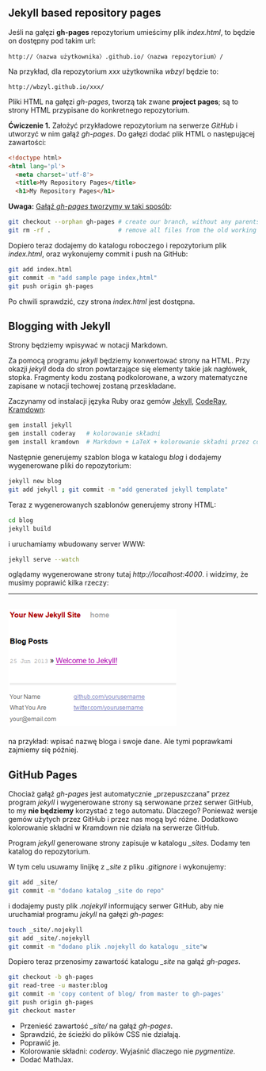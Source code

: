## Jekyll based repository pages

Jeśli na gałęzi **gh-pages** repozytorium umieścimy plik *index.html*,
to będzie on dostępny pod takim url:

    http://〈nazwa użytkownika〉.github.io/〈nazwa repozytorium〉/

Na przykład, dla repozytorium *xxx* użytkownika *wbzyl*
będzie to:

    http://wbzyl.github.io/xxx/

Pliki HTML na gałęzi *gh-pages*, tworzą tak zwane **project pages**;
są to strony HTML przypisane do konkretnego repozytorium.

**Ćwiczenie 1.** Założyć przykładowe repozytorium
na serwerze *GitHub* i utworzyć w nim gałąź *gh-pages*.
Do gałęzi dodać plik HTML o następującej zawartości:

```html
<!doctype html>
<html lang='pl'>
  <meta charset='utf-8'>
  <title>My Repository Pages</title>
  <h1>My Repository Pages</h1>
```
**Uwaga:**
[Gałąź *gh-pages* tworzymy w taki sposób](https://help.github.com/articles/creating-project-pages-manually):

```sh
git checkout --orphan gh-pages # create our branch, without any parents
git rm -rf .                   # remove all files from the old working tree
```

Dopiero teraz dodajemy do katalogu roboczego i repozytorium plik
*index.html*, oraz wykonujemy commit i push na GitHub:

```sh
git add index.html
git commit -m "add sample page index,html"
git push origin gh-pages
```

Po chwili sprawdzić, czy strona *index.html* jest dostępna.


## Blogging with Jekyll

Strony będziemy wpisywać w notacji Markdown.

Za pomocą programu *jekyll* będziemy konwertować strony na HTML. Przy
okazji *jekyll* doda do stron powtarzające się elementy takie jak
nagłówek, stopka. Fragmenty kodu zostaną podkolorowane, a wzory
matematyczne zapisane w notacji techowej zostaną przeskładane.

Zaczynamy od instalacji języka Ruby oraz gemów
[Jekyll](https://github.com/mojombo/jekyll),
[CodeRay](http://coderay.rubychan.de/),
[Kramdown](http://kramdown.rubyforge.org/):

```sh
gem install jekyll
gem install coderay   # kolorowanie składni
gem install kramdown  # Markdown + LaTeX + kolorowanie składni przez coderay
```

Następnie generujemy szablon bloga w katalogu *blog*
i dodajemy wygenerowane pliki do repozytorium:

```sh
jekyll new blog
git add jekyll ; git commit -m "add generated jekyll template"
```

Teraz z wygenerowanych szablonów generujemy strony HTML:

```sh
cd blog
jekyll build
```

i uruchamiamy wbudowany server WWW:

```sh
jekyll serve --watch
```

oglądamy wygenerowane strony tutaj *http://localhost:4000*.
i widzimy, że musimy poprawić kilka rzeczy:

----
![jekyll index page](/images/index-page.png)
----

na przykład: wpisać nazwę bloga i swoje dane.
Ale tymi poprawkami zajmiemy się później.


## GitHub Pages

Chociaż gałąź *gh-pages* jest automatycznie „przepuszczana” przez
program *jekyll* i wygenerowane strony są serwowane przez serwer
GitHub, to my **nie będziemy** korzystać z tego automatu.
Dlaczego? Ponieważ wersje gemów użytych przez GitHub i przez nas mogą
być różne. Dodatkowo kolorowanie składni w Kramdown nie działa
na serwerze GitHub.

Program *jekyll* generowane strony zapisuje w katalogu *\_sites*.
Dodamy ten katalog do repozytorium.

W tym celu usuwamy linijkę z *_site* z pliku *.gitignore* i wykonujemy:

```sh
git add _site/
git commit -m "dodano katalog _site do repo"
```
i dodajemy pusty plik *.nojekyll* informujący serwer GitHub, aby
nie uruchamiał programu *jekyll* na gałęzi *gh-pages*:

```sh
touch _site/.nojekyll
git add _site/.nojekyll
git commit -m "dodano plik .nojekyll do katalogu _site"w
```

Dopiero teraz przenosimy zawartość katalogu *_site* na gałąź
*gh-pages*.

```sh
git checkout -b gh-pages
git read-tree -u master:blog
git commit -m 'copy content of blog/ from master to gh-pages'
git push origin gh-pages
git checkout master
```


* Przenieść zawartość *_site/* na gałąź *gh-pages*.
* Sprawdzić, że ścieżki do plików CSS nie działają.
* Poprawić je.
* Kolorowanie składni: *coderay*. Wyjaśnić dlaczego nie *pygmentize*.
* Dodać MathJax.
